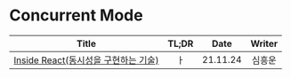 # Concurrent Mode

|                                               Title                                               | TL;DR |   Date   | Writer |
| :-----------------------------------------------------------------------------------------------: | :---: | :------: | :----: |
| <a href="https://tv.naver.com/v/23652451" target="_blank">Inside React(동시성을 구현하는 기술)<a> |  ㅏ   | 21.11.24 | 심흥운 |
